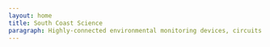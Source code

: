 ```yaml
---
layout: home
title: South Coast Science
paragraph: Highly-connected environmental monitoring devices, circuits and open-source software.
---
```

